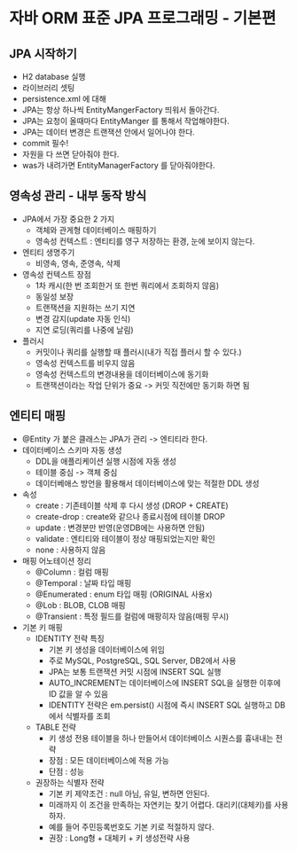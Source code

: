 # 자바 ORM 표준 JPA 프로그래밍 - 기본편

## JPA 시작하기
- H2 database 실행
- 라이브러리 셋팅
- persistence.xml 에 대해
- JPA는 항상 하나씩 EntityMangerFactory 띄워서 돌아간다.
- JPA는 요청이 올때마다 EntityManger 를 통해서 작업해야한다.
- JPA는 데이터 변경은 트랜잭션 안에서 일어나야 한다.
- commit 필수!
- 자원을 다 쓰면 닫아줘야 한다.
- was가 내려가면 EntityManagerFactory 를 닫아줘야한다.

## 영속성 관리 - 내부 동작 방식
- JPA에서 가장 중요한 2 가지
  - 객체와 관게형 데이터베이스 매핑하기
  - 영속성 컨텍스트 : 엔티티를 영구 저장하는 환경, 눈에 보이지 않는다.
- 엔티티 생명주기
  - 비영속, 영속, 준영속, 삭제
- 영속성 컨텍스트 장점
  - 1차 캐시(한 번 조회한거 또 한번 쿼리에서 조회하지 않음)
  - 동일성 보장
  - 트랜잭션을 지원하는 쓰기 지연
  - 변경 감지(update 자동 인식)
  - 지연 로딩(쿼리를 나중에 날림)
- 플러시 
  - 커밋이나 쿼리를 실행할 때 플러시(내가 직접 플러시 할 수 있다.)
  - 영속성 컨텍스트를 비우지 않음
  - 영속성 컨텍스트의 변경내용을 데이터베이스에 동기화
  - 트랜잭션이라는 작업 단위가 중요 -> 커밋 직전에만 동기화 하면 됨

## 엔티티 매핑
- @Entity 가 붙은 클래스는 JPA가 관리 -> 엔티티라 한다.
- 데이터베이스 스키마 자동 생성
  - DDL을 애플리케이션 실행 시점에 자동 생성
  - 테이블 중심 -> 객체 중심 
  - 데이터베애스 방언을 활용해서 데이터베이스에 맞는 적절한 DDL 생성
- 속성
  - create : 기존테이블 삭제 후 다시 생성 (DROP + CREATE)
  - create-drop : create와 같으나 종료시점에 테이블 DROP
  - update : 변경분만 반영(운영DB에는 사용하면 안됨)
  - validate : 엔티티와 테이블이 정상 매핑되었는지만 확인
  - none : 사용하지 않음
- 매핑 어노테이션 정리
  - @Column : 컬럼 매핑
  - @Temporal : 날짜 타입 매핑
  - @Enumerated : enum 타입 매핑 (ORIGINAL 사용x)
  - @Lob : BLOB, CLOB 매핑
  - @Transient : 특정 필드를 컬럼에 매팡히자 않음(매핑 무시)
- 기본 키 매핑
  - IDENTITY 전략 특징
    - 기본 키 생성을 데이터베이스에 위임
    - 주로 MySQL, PostgreSQL, SQL Server, DB2에서 사용
    - JPA는 보통 트랜잭션 커밋 시점에 INSERT SQL 실행
    - AUTO_INCREMENT는 데이터베이스에 INSERT SQL을 실행한 이후에 ID 값을 알 수 있음
    - IDENTITY 전략은 em.persist() 시점에 즉시 INSERT SQL 실행하고 DB에서 식별자를 조회
  - TABLE 전략
    - 키 생성 전용 테이블을 하나 만들어서 데이터베이스 시퀀스를 흉내내는 전략
    - 장점 : 모든 데이터베이스에 적용 가능
    - 단점 : 성능
  - 권장하는 식별자 전략
    - 기본 키 제약조건 : null 아님, 유일, 변하면 안된다.
    - 미래까지 이 조건을 만족하는 자연키는 찾기 어렵다. 대리키(대체키)를 사용하자.
    - 예를 들어 주민등록번호도 기본 키로 적절하지 않다.
    - 권장 : Long형 + 대체키 + 키 생성전략 사용






















